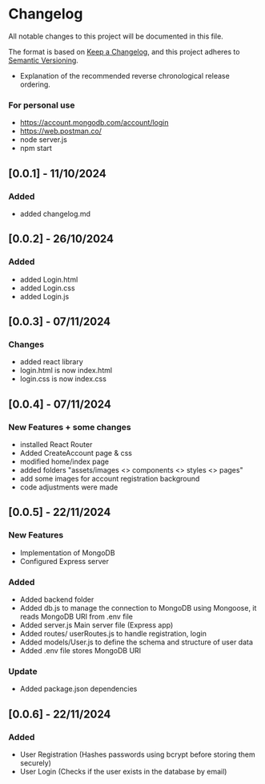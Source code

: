 # Changelog
All notable changes to this project will be documented in this file.

The format is based on [Keep a Changelog](https://keepachangelog.com/en/1.1.0/),
and this project adheres to [Semantic Versioning](https://semver.org/spec/v2.0.0.html).

- Explanation of the recommended reverse chronological release ordering.
### For personal use
- https://account.mongodb.com/account/login
- https://web.postman.co/
- node server.js
- npm start

## [0.0.1] - 11/10/2024
### Added
- added changelog.md

## [0.0.2] - 26/10/2024
### Added
- added Login.html
- added Login.css
- added Login.js

## [0.0.3] - 07/11/2024
### Changes
- added react library
- login.html is now index.html
- login.css is now index.css

## [0.0.4] - 07/11/2024
### New Features + some changes
- installed React Router
- Added CreateAccount page & css
- modified home/index page
- added folders "assets/images <> components <> styles <> pages"
- add some images for account registration background
- code adjustments were made

## [0.0.5] - 22/11/2024
### New Features
- Implementation of MongoDB
- Configured Express server

### Added
- Added backend folder
- Added db.js to manage the connection to MongoDB using Mongoose, it reads MongoDB URI from .env file
- Added server.js Main server file (Express app)
- Added routes/ userRoutes.js to handle registration, login
- Added models/User.js to define the schema and structure of user data
- Added .env file stores MongoDB URI

### Update
- Added package.json dependencies

## [0.0.6] - 22/11/2024
### Added
- User Registration (Hashes passwords using bcrypt before storing them securely)
- User Login (Checks if the user exists in the database by email)